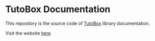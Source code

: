 # TutoBox Documentation

This repository is the source code of [TutoBox](https://github.com/BOCOVO/tutobox) library documentation.

Visit the website [here](https://BOCOVO.github.io/tutobox-site)
